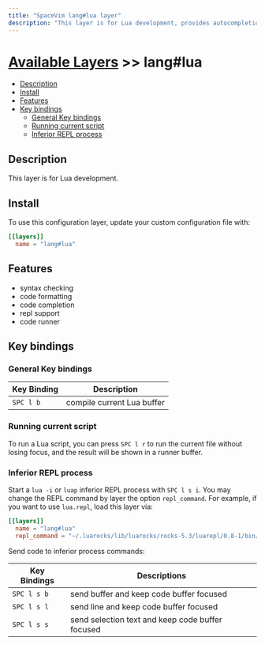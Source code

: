 ```yaml
---
title: "SpaceVim lang#lua layer"
description: "This layer is for Lua development, provides autocompletion, syntax checking, and code format for Lua files."
---
```


# [Available Layers](../../) >> lang#lua

<!-- vim-markdown-toc GFM -->

- [Description](#description)
- [Install](#install)
- [Features](#features)
- [Key bindings](#key-bindings)
  - [General Key bindings](#general-key-bindings)
  - [Running current script](#running-current-script)
  - [Inferior REPL process](#inferior-repl-process)

<!-- vim-markdown-toc -->

## Description

This layer is for Lua development.

## Install

To use this configuration layer, update your custom configuration file with:

```toml
[[layers]]
  name = "lang#lua"
```
## Features

- syntax checking
- code formatting
- code completion
- repl support
- code runner

## Key bindings

### General Key bindings

| Key Binding | Description                                      |
| ----------- | ------------------------------------------------ |
| `SPC l b`   | compile current Lua buffer                       |


### Running current script

To run a Lua script, you can press `SPC l r` to run the current file without losing focus, and the result will be shown in a runner buffer.

### Inferior REPL process

Start a `lua -i` or `luap` inferior REPL process with `SPC l s i`.  You may change the REPL command by layer the option `repl_command`. For example, if you want to use `lua.repl`, load this layer via:

```toml
[[layers]]
  name = "lang#lua"
  repl_command = "~/.luarocks/lib/luarocks/rocks-5.3/luarepl/0.8-1/bin/rep.lua"
```

Send code to inferior process commands:

| Key Bindings | Descriptions                                     |
| ------------ | ------------------------------------------------ |
| `SPC l s b`  | send buffer and keep code buffer focused         |
| `SPC l s l`  | send line and keep code buffer focused           |
| `SPC l s s`  | send selection text and keep code buffer focused |
